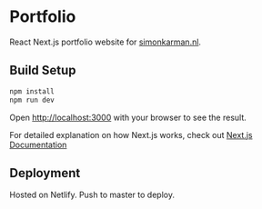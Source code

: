 # Portfolio
React Next.js portfolio website for [simonkarman.nl](https://simonkarman.nl).

## Build Setup
``` bash
npm install
npm run dev
```

Open [http://localhost:3000](http://localhost:3000) with your browser to see the result.

For detailed explanation on how Next.js works, check out [Next.js Documentation](https://nextjs.org/docs)

## Deployment
Hosted on Netlify. Push to master to deploy.
